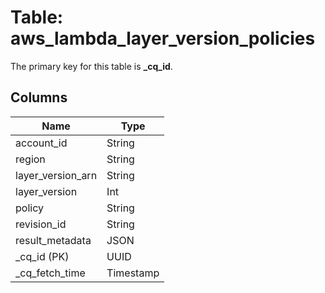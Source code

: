 # Table: aws_lambda_layer_version_policies


The primary key for this table is **_cq_id**.


## Columns
| Name          | Type          |
| ------------- | ------------- |
|account_id|String|
|region|String|
|layer_version_arn|String|
|layer_version|Int|
|policy|String|
|revision_id|String|
|result_metadata|JSON|
|_cq_id (PK)|UUID|
|_cq_fetch_time|Timestamp|